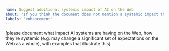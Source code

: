 ```yaml
---
name: Suggest additional systemic impact of AI on the Web
about: "If you think the document does not mention a systemic impact that AI systems and ML models are having on the Web"
labels: "enhancement"
---
```


[please document what impact AI systems are having on the Web, how they're systemic (e.g. may change a significant set of expectations on the Web as a whole), with examples that illustrate this]
